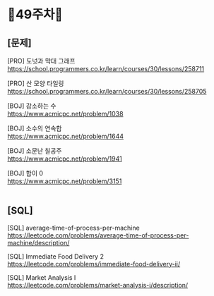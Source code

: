 # 📌49주차📌
## [문제]
[PRO] 도넛과 막대 그래프 </br>
https://school.programmers.co.kr/learn/courses/30/lessons/258711

[PRO] 산 모양 타일링</br>
https://school.programmers.co.kr/learn/courses/30/lessons/258705

[BOJ] 감소하는 수</br>
https://www.acmicpc.net/problem/1038

[BOJ] 소수의 연속합</br>
https://www.acmicpc.net/problem/1644

[BOJ] 소문난 칠공주</br>
https://www.acmicpc.net/problem/1941

[BOJ] 합이 0</br>
https://www.acmicpc.net/problem/3151
</br></br>

## [SQL]
[SQL] average-time-of-process-per-machine</br>
https://leetcode.com/problems/average-time-of-process-per-machine/description/

[SQL] Immediate Food Delivery 2</br>
https://leetcode.com/problems/immediate-food-delivery-ii/

[SQL] Market Analysis I</br>
https://leetcode.com/problems/market-analysis-i/description/
